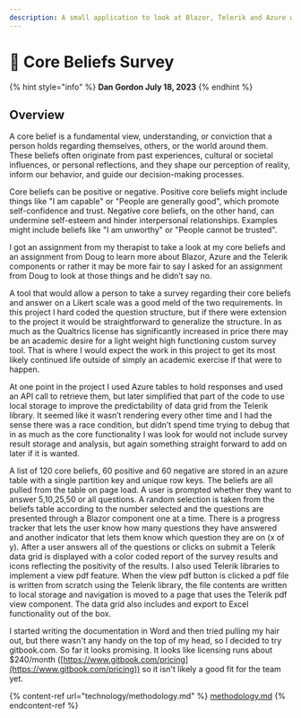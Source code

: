 ```yaml
---
description: A small application to look at Blazor, Telerik and Azure web services.
---
```


# 👋 Core Beliefs Survey

{% hint style="info" %}
**Dan Gordon July 18, 2023**
{% endhint %}

## Overview

&#x20;A core belief is a fundamental view, understanding, or conviction that a person holds regarding themselves, others, or the world around them. These beliefs often originate from past experiences, cultural or societal influences, or personal reflections, and they shape our perception of reality, inform our behavior, and guide our decision-making processes.

Core beliefs can be positive or negative. Positive core beliefs might include things like "I am capable" or "People are generally good", which promote self-confidence and trust. Negative core beliefs, on the other hand, can undermine self-esteem and hinder interpersonal relationships. Examples might include beliefs like "I am unworthy" or "People cannot be trusted".

I got an assignment from my therapist to take a look at my core beliefs and an assignment from Doug to learn more about Blazor, Azure and the Telerik components or rather it may be more fair to say I asked for an assignment from Doug to look at those things and he didn’t say no.

A tool that would allow a person to take a survey regarding their core beliefs and answer on a Likert scale was a good meld of the two requirements. In this project I hard coded the question structure, but if there were extension to the project it would be straightforward to generalize the structure. In as much as the Qualtrics license has significantly increased in price there may be an academic desire for a light weight high functioning custom survey tool. That is where I would expect the work in this project to get its most likely continued life outside of simply an academic exercise if that were to happen.

At one point in the project I used Azure tables to hold responses and used an API call to retrieve them, but later simplified that part of the code to use local storage to improve the predictability of data grid from the Telerik library. It seemed like it wasn’t rendering every other time and I had the sense there was a race condition, but didn’t spend time trying to debug that in as much as the core functionality I was look for would not include survey result storage and analysis, but again something straight forward to add on later if it is wanted.

A list of 120 core beliefs, 60 positive and 60 negative are stored in an azure table with a single partition key and unique row keys. The beliefs are all pulled from the table on page load. A user is prompted whether they want to answer 5,10,25,50 or all questions. A random selection is taken from the beliefs table according to the number selected and the questions are presented through a Blazor component one at a time. There is a progress tracker that lets the user know how many questions they have answered and another indicator that lets them know which question they are on (x of y). After a user answers all of the questions or clicks on submit a Telerik data grid is displayed with a color coded report of the survey results and icons reflecting the positivity of the results. I also used Telerik libraries to implement a view pdf feature. When the view pdf button is clicked a pdf file is written from scratch using the Telerik library, the file contents are written to local storage and navigation is moved to a page that uses the Telerik pdf view component. The data grid also includes and export to Excel functionality out of the box.

I started writing the documentation in Word and then tried pulling my hair out, but there wasn't any handy on the top of my head, so I decided to try gitbook.com. So far it looks promising. It looks like licensing runs about $240/month ([https://www.gitbook.com/pricing](https://www.gitbook.com/pricing)) so it isn't likely a good fit for the team yet.



{% content-ref url="technology/methodology.md" %}
[methodology.md](technology/methodology.md)
{% endcontent-ref %}

